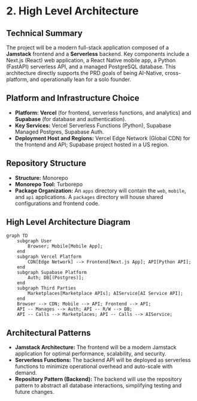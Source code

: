 # 2. High Level Architecture

## Technical Summary

The project will be a modern full-stack application composed of a **Jamstack** frontend and a **Serverless** backend. Key components include a Next.js (React) web application, a React Native mobile app, a Python (FastAPI) serverless API, and a managed PostgreSQL database. This architecture directly supports the PRD goals of being AI-Native, cross-platform, and operationally lean for a solo founder.

## Platform and Infrastructure Choice

- **Platform:** **Vercel** (for frontend, serverless functions, and analytics) and **Supabase** (for database and authentication).
- **Key Services:** Vercel Serverless Functions (Python), Supabase Managed Postgres, Supabase Auth.
- **Deployment Host and Regions:** Vercel Edge Network (Global CDN) for the frontend and API; Supabase project hosted in a US region.

## Repository Structure

- **Structure:** Monorepo
- **Monorepo Tool:** Turborepo
- **Package Organization:** An `apps` directory will contain the `web`, `mobile`, and `api` applications. A `packages` directory will house shared configurations and frontend code.

## High Level Architecture Diagram

```
graph TD
    subgraph User
        Browser; Mobile[Mobile App];
    end
    subgraph Vercel Platform
        CDN[Edge Network] --> Frontend[Next.js App]; API[Python API];
    end
    subgraph Supabase Platform
        Auth; DB[(Postgres)];
    end
    subgraph Third Parties
        Marketplaces[Marketplace APIs]; AIService[AI Service API];
    end
    Browser --> CDN; Mobile --> API; Frontend --> API;
    API -- Manages --> Auth; API -- R/W --> DB;
    API -- Calls --> Marketplaces; API -- Calls --> AIService;
```

## Architectural Patterns

- **Jamstack Architecture:** The frontend will be a modern Jamstack application for optimal performance, scalability, and security.
- **Serverless Functions:** The backend API will be deployed as serverless functions to minimize operational overhead and auto-scale with demand.
- **Repository Pattern (Backend):** The backend will use the repository pattern to abstract all database interactions, simplifying testing and future changes.
